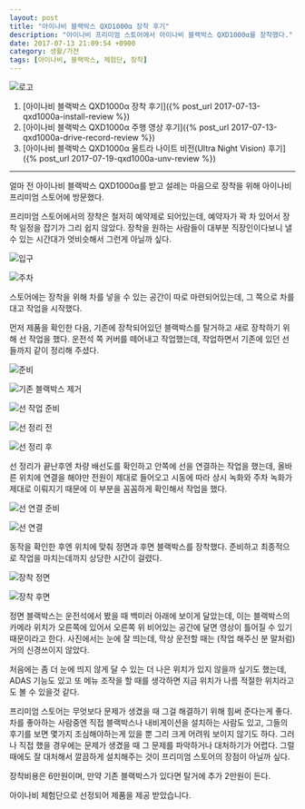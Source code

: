 ```yaml
---
layout: post
title: "아이나비 블랙박스 QXD1000α 장착 후기"
description: "아이나비 프리미엄 스토어에서 아이나비 블랙박스 QXD1000α를 장착했다."
date: 2017-07-13 21:09:54 +0900
category: 생활/가전
tags: [아이나비, 블랙박스, 체험단, 장착]
---
```


![로고](https://lh3.googleusercontent.com/-ZOHfv5nwg-M/WWdZVUbc4QI/AAAAAAAAVTY/zn8ULiJl2KETvSp09ow3hvLqfIaWtzhWQCE0YBhgL/s640/QXD1000%25CE%25B1+LOGO.png)

1. [아이나비 블랙박스 QXD1000α 장착 후기]({% post_url 2017-07-13-qxd1000a-install-review %})
2. [아이나비 블랙박스 QXD1000α 주행 영상 후기]({% post_url 2017-07-13-qxd1000a-drive-record-review %})
2. [아이나비 블랙박스 QXD1000α 울트라 나이트 비전(Ultra Night Vision) 후기]({% post_url 2017-07-19-qxd1000a-unv-review %})

- - - - -

얼마 전 아이나비 블랙박스 QXD1000α를 받고
설레는 마음으로 장착을 위해 아이나비 프리미엄 스토어에 방문했다.

프리미엄 스토어에서의 장착은 철저히 예약제로 되어있는데,
예약자가 꽉 차 있어서 장착 일정을 잡기가 그리 쉽지 않았다.
장착을 원하는 사람들이 대부분 직장인이다보니
낼 수 있는 시간대가 엇비슷해서 그런게 아닐까 싶다.

![입구](https://lh3.googleusercontent.com/6UOHoYnRu8qrilc2BzUdifDk8R2srXtZYJZOxV-0k-0gcDwULOC6aRuSi6cZLp-nlQo_QVvDpfJrSg=s640)

![주차](https://lh3.googleusercontent.com/Fx-fFn9RsX23x29342VfISGjj0b2QAurJPlnE9HkXHUfaEg9wB2a3BTR5F4rn9TcyMBvCf3eEUVktA=s640)

스토어에는 장착을 위해 차를 넣을 수 있는 공간이 따로 마련되어있는데,
그 쪽으로 차를 대고 작업을 시작했다.

먼저 제품을 확인한 다음,
기존에 장착되어있던 블랙박스를 탈거하고
새로 장착하기 위해 선 작업을 했다.
운전석 쪽 커버를 떼어내고 작업했는데,
작업하면서 기존에 있던 선들까지 같이 정리해 주셨다.

![준비](https://lh3.googleusercontent.com/999KVK9R4k1gKJa3flM86ak1jb1Ee2wi6tRNRf4oM9tncskI0P3C4iJd_N4kCTBeJB7Qz_csDX06WQ=s640)

![기존 블랙박스 제거](https://lh3.googleusercontent.com/tJQV-PALCdj-Cxzb60eSLLBjOsVdZNspBavWNeIcnrbAJwhpnZTctM017zXvjpy7AQZlyWq2pcr6Qg=s640)

![선 작업 준비](https://lh3.googleusercontent.com/VE5zxLsFarAsACVyvM4mZkGMkH4_YWx2BxcGAOh1GvOT47hfME53aEK2uis2jtAXsM0B9zDlwj0upA=s640)

![선 정리 전](https://lh3.googleusercontent.com/lsXjtiT6ycZvwwEk0JtGwSttPWguciuklXwg-kijhGMgxTdKrsVnLYWWJc8Imbxu3ZJCeEq9bkJdPQ=s640)

![선 정리 후](https://lh3.googleusercontent.com/ds63yT1j-oJXcmJudaiyw8wvnQX960ABRrKSFTMGktHaTsZ358u3nrCXO80PzQPv5vr-mC0B-cGdLA=s640)

선 정리가 끝난후엔 차량 배선도를 확인하고
안쪽에 선을 연결하는 작업을 했는데,
올바른 위치에 연결을 해야만 전원이 제대로 들어오고
시동에 따라 상시 녹화와 주차 녹화가 제대로 이뤄지기 때문에
이 부분을 꼼꼼하게 확인해서 작업을 했다.

![선 연결 준비](https://lh3.googleusercontent.com/Hevn6DYmd2mR876HlFGNTzpz_ZGofNIrVpLIGqGQ_Gi7y4dKar2dFshV5YRkB3zsAXIeq83rM5ij0g=s640)

![선 연결](https://lh3.googleusercontent.com/6l-iaMsh7YVxL_tqMLEGK6e3kjDdk0BkxWrCevL_8GwbBHNPzo1ZqGVT1EE1xcwvtbhpd6yNYRNs6w=s640)

동작을 확인한 후엔 위치에 맞춰 정면과 후면 블랙박스를 장착했다.
준비하고 최종적으로 작업을 마치는데까지 상당한 시간이 걸렸다.

![장착 정면](https://lh3.googleusercontent.com/l737QgcsUPEo2XTuM4NCgAUPdmldGDLgDy0KqwSzafM5gcW4MpGRdI-8NftcUn8Uglc9HYVJOLorAA=s640)

![장착 후면](https://lh3.googleusercontent.com/-F9WeZY-_C1oWuX1bBVnPpQT_4tMW60-Id0RlXgtmuGNGKl0Ja08PLiE-M7m7V9rsQLlz_ieW0VQeQ=s640)

정면 블랙박스는 운전석에서 봤을 때 백미러 아래에 보이게 달았는데,
이는 블랙박스의 카메라 위치가 오른쪽에 있어서
오른쪽 위 비어있는 공간에 달면 영상이 틀어질 수 있기 때문이라고 한다.
사진에서는 눈에 잘 띄는데, 막상 운전할 때는 (작업 해주신 분 말처럼) 거의 신경쓰이지 않았다.

처음에는 좀 더 눈에 띄지 않게 달 수 있는 더 나은 위치가 있지 않을까 싶기도 했는데,
ADAS 기능도 있고 또 메뉴 조작을 할 때를 생각하면 지금 위치가 나름 적절한 위치라고도 볼 수 있을것 같다.

프리미엄 스토어는 무엇보다 문제가 생겼을 때 그걸 해결하기 위해 힘써 준다는게 좋다.
차를 좋아하는 사람중엔 직접 블랙박스나 내비게이션을 설치하는 사람도 있고,
그들의 후기를 보면 몇가지 조심해야하는게 있을 뿐 그리 크게 어려워 보이지 않기도 하다.
그러나 직접 했을 경우에는 문제가 생겼을 때 그 문제를 파악하거나 대처하기가 어렵다.
그럴 때에도 잘 대처해서 깔끔하게 설치해주는 것이 프리미엄 스토어의 장점이 아닐까 싶다.

장착비용은 6만원이며, 만약 기존 블랙박스가 있다면 탈거에 추가 2만원이 든다.

<div class="im im-info">
아이나비 체험단으로 선정되어 제품을 제공 받았습니다.
</div>
